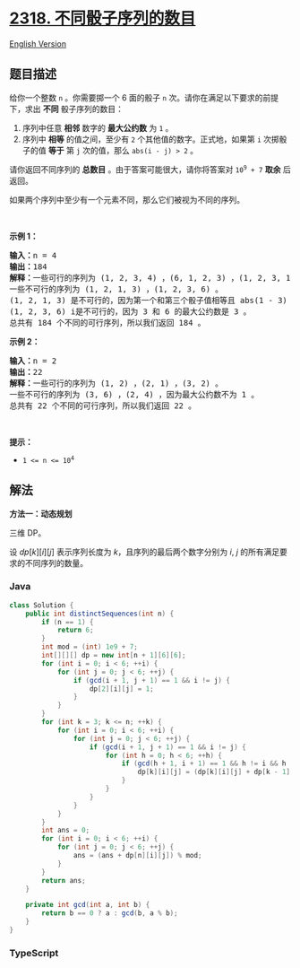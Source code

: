 # [2318. 不同骰子序列的数目](https://leetcode.cn/problems/number-of-distinct-roll-sequences)

[English Version](/solution/2300-2399/2318.Number%20of%20Distinct%20Roll%20Sequences/README_EN.md)

## 题目描述

<!-- 这里写题目描述 -->

<p>给你一个整数&nbsp;<code>n</code>&nbsp;。你需要掷一个 6 面的骰子&nbsp;<code>n</code>&nbsp;次。请你在满足以下要求的前提下，求出 <strong>不同</strong>&nbsp;骰子序列的数目：</p>

<ol>
	<li>序列中任意 <strong>相邻</strong>&nbsp;数字的 <strong>最大公约数</strong>&nbsp;为 <code>1</code>&nbsp;。</li>
	<li>序列中 <strong>相等</strong>&nbsp;的值之间，至少有 <code>2</code>&nbsp;个其他值的数字。正式地，如果第&nbsp;<code>i</code>&nbsp;次掷骰子的值 <strong>等于</strong>&nbsp;第&nbsp;<code>j</code>&nbsp;次的值，那么&nbsp;<code>abs(i - j) &gt; 2</code>&nbsp;。</li>
</ol>

<p>请你返回不同序列的 <strong>总数目</strong>&nbsp;。由于答案可能很大，请你将答案对&nbsp;<code>10<sup>9</sup> + 7</code>&nbsp;<strong>取余</strong>&nbsp;后返回。</p>

<p>如果两个序列中至少有一个元素不同，那么它们被视为不同的序列。</p>

<p>&nbsp;</p>

<p><strong>示例 1：</strong></p>

<pre>
<b>输入：</b>n = 4
<b>输出：</b>184
<b>解释：</b>一些可行的序列为 (1, 2, 3, 4) ，(6, 1, 2, 3) ，(1, 2, 3, 1) 等等。
一些不可行的序列为 (1, 2, 1, 3) ，(1, 2, 3, 6) 。
(1, 2, 1, 3) 是不可行的，因为第一个和第三个骰子值相等且 abs(1 - 3) = 2 （下标从 1 开始表示）。
(1, 2, 3, 6) i是不可行的，因为 3 和 6 的最大公约数是 3 。
总共有 184 个不同的可行序列，所以我们返回 184 。</pre>

<p><strong>示例 2：</strong></p>

<pre>
<b>输入：</b>n = 2
<b>输出：</b>22
<b>解释：</b>一些可行的序列为 (1, 2) ，(2, 1) ，(3, 2) 。
一些不可行的序列为 (3, 6) ，(2, 4) ，因为最大公约数不为 1 。
总共有 22 个不同的可行序列，所以我们返回 22 。
</pre>

<p>&nbsp;</p>

<p><strong>提示：</strong></p>

<ul>
	<li><code>1 &lt;= n &lt;= 10<sup>4</sup></code></li>
</ul>

## 解法

**方法一：动态规划**

三维 DP。

设 $dp[k][i][j]$ 表示序列长度为 $k$，且序列的最后两个数字分别为 $i$, $j$ 的所有满足要求的不同序列的数量。

### **Java**

```java
class Solution {
    public int distinctSequences(int n) {
        if (n == 1) {
            return 6;
        }
        int mod = (int) 1e9 + 7;
        int[][][] dp = new int[n + 1][6][6];
        for (int i = 0; i < 6; ++i) {
            for (int j = 0; j < 6; ++j) {
                if (gcd(i + 1, j + 1) == 1 && i != j) {
                    dp[2][i][j] = 1;
                }
            }
        }
        for (int k = 3; k <= n; ++k) {
            for (int i = 0; i < 6; ++i) {
                for (int j = 0; j < 6; ++j) {
                    if (gcd(i + 1, j + 1) == 1 && i != j) {
                        for (int h = 0; h < 6; ++h) {
                            if (gcd(h + 1, i + 1) == 1 && h != i && h != j) {
                                dp[k][i][j] = (dp[k][i][j] + dp[k - 1][h][i]) % mod;
                            }
                        }
                    }
                }
            }
        }
        int ans = 0;
        for (int i = 0; i < 6; ++i) {
            for (int j = 0; j < 6; ++j) {
                ans = (ans + dp[n][i][j]) % mod;
            }
        }
        return ans;
    }

    private int gcd(int a, int b) {
        return b == 0 ? a : gcd(b, a % b);
    }
}
```

### **TypeScript**
